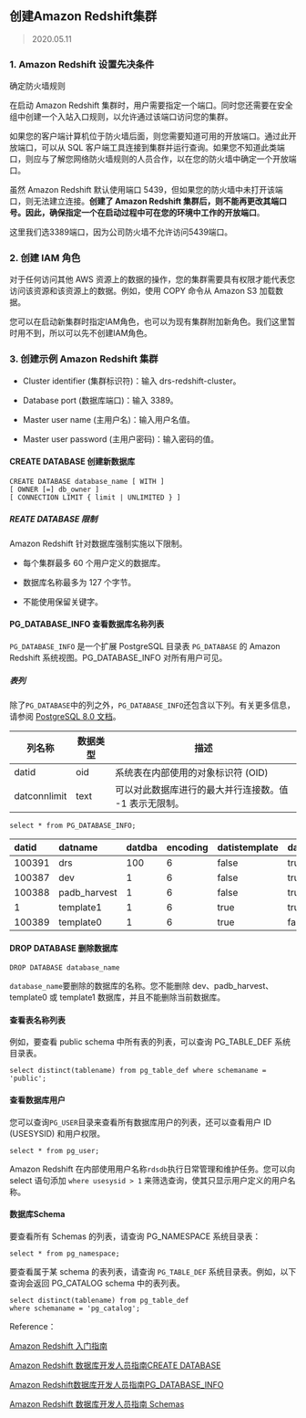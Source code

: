## 创建Amazon Redshift集群

> 2020.05.11

### 1. Amazon Redshift 设置先决条件

确定防火墙规则

在启动 Amazon Redshift 集群时，用户需要指定一个端口。同时您还需要在安全组中创建一个入站入口规则，以允许通过该端口访问您的集群。

如果您的客户端计算机位于防火墙后面，则您需要知道可用的开放端口。通过此开放端口，可以从 SQL 客户端工具连接到集群并运行查询。如果您不知道此类端口，则应与了解您网络防火墙规则的人员合作，以在您的防火墙中确定一个开放端口。

虽然 Amazon Redshift 默认使用端口 5439，但如果您的防火墙中未打开该端口，则无法建立连接。**创建了 Amazon Redshift 集群后，则不能再更改其端口号。因此，确保指定一个在启动过程中可在您的环境中工作的开放端口**。

这里我们选3389端口，因为公司防火墙不允许访问5439端口。

### 2. 创建 IAM 角色

对于任何访问其他 AWS 资源上的数据的操作，您的集群需要具有权限才能代表您访问该资源和该资源上的数据。例如，使用 COPY 命令从 Amazon S3 加载数据。

您可以在启动新集群时指定IAM角色，也可以为现有集群附加新角色。我们这里暂时用不到，所以可以先不创建IAM角色。

### 3. 创建示例 Amazon Redshift 集群

- Cluster identifier (集群标识符)：输入 drs-redshift-cluster。

- Database port (数据库端口)：输入 3389。

- Master user name (主用户名)：输入用户名值。

- Master user password (主用户密码)：输入密码的值。

#### CREATE DATABASE 创建新数据库

```
CREATE DATABASE database_name [ WITH ]
[ OWNER [=] db_owner ]
[ CONNECTION LIMIT { limit | UNLIMITED } ]
```

##### REATE DATABASE 限制

Amazon Redshift 针对数据库强制实施以下限制。

- 每个集群最多 60 个用户定义的数据库。

- 数据库名称最多为 127 个字节。

- 不能使用保留关键字。

#### PG_DATABASE_INFO 查看数据库名称列表

`PG_DATABASE_INFO` 是一个扩展 PostgreSQL 目录表 `PG_DATABASE` 的 Amazon Redshift 系统视图。PG_DATABASE_INFO 对所有用户可见。

##### 表列

除了`PG_DATABASE`中的列之外，`PG_DATABASE_INFO`还包含以下列。有关更多信息，请参阅 [PostgreSQL 8.0 文档](https://www.postgresql.org/docs/8.0/catalog-pg-database.html)。

|列名称 |数据类型 |描述 |
|------|---------|----|
|datid |oid |系统表在内部使用的对象标识符 (OID)|
|datconnlimit |text |可以对此数据库进行的最大并行连接数。值 -1 表示无限制。|

```
select * from PG_DATABASE_INFO;
```

| datid | datname | datdba | encoding | datistemplate | datallowconn | datlastsysoid | datvacuumxid | datfrozenxid | dattablespace | datconfig | datacl | datconnlimit |
| :--- | :--- | :--- | :--- | :--- | :--- | :--- | :--- | :--- | :--- | :--- | :--- | :--- |
| 100391 | drs | 100 | 6 | false | true | 100388 | 707 | 707 | 1663 | NULL | NULL | UNLIMITED |
| 100387 | dev | 1 | 6 | false | true | 100388 | 0 | 0 | 1663 | NULL | NULL | UNLIMITED |
| 100388 | padb\_harvest | 1 | 6 | false | true | 100388 | 0 | 0 | 1663 | NULL | NULL | UNLIMITED |
| 1 | template1 | 1 | 6 | true | true | 100388 | 707 | 707 | 1663 | NULL | {rdsdb=CT/rdsdb} | NULL |
| 100389 | template0 | 1 | 6 | true | false | 100388 | 707 | 707 | 1663 | NULL | {rdsdb=CT/rdsdb} | UNLIMITED |

#### DROP DATABASE 删除数据库

```
DROP DATABASE database_name
```

`database_name`要删除的数据库的名称。您不能删除 dev、padb_harvest、template0 或 template1 数据库，并且不能删除当前数据库。



#### 查看表名称列表

例如，要查看 public schema 中所有表的列表，可以查询 PG_TABLE_DEF 系统目录表。

```
select distinct(tablename) from pg_table_def where schemaname = 'public'; 
```

#### 查看数据库用户

您可以查询`PG_USER`目录来查看所有数据库用户的列表，还可以查看用户 ID (USESYSID) 和用户权限。

```
select * from pg_user;
```

Amazon Redshift 在内部使用用户名称`rdsdb`执行日常管理和维护任务。您可以向 select 语句添加 `where usesysid > 1` 来筛选查询，使其只显示用户定义的用户名称。

#### 数据库Schema

要查看所有 Schemas 的列表，请查询 PG_NAMESPACE 系统目录表：

```
select * from pg_namespace;
```

要查看属于某 schema 的表列表，请查询 `PG_TABLE_DEF` 系统目录表。例如，以下查询会返回 PG_CATALOG schema 中的表列表。

```
select distinct(tablename) from pg_table_def
where schemaname = 'pg_catalog';
```

Reference：

[Amazon Redshift 入门指南](https://docs.aws.amazon.com/zh_cn/redshift/latest/gsg/rs-gsg-prereq.html)

[Amazon Redshift 数据库开发人员指南CREATE DATABASE](https://docs.aws.amazon.com/zh_cn/redshift/latest/dg/r_CREATE_DATABASE.html)

[Amazon Redshift数据库开发人员指南PG_DATABASE_INFO](https://docs.aws.amazon.com/zh_cn/redshift/latest/dg/r_PG_DATABASE_INFO.html)

[Amazon Redshift 数据库开发人员指南 Schemas](https://docs.aws.amazon.com/zh_cn/redshift/latest/dg/r_Schemas_and_tables.html)
